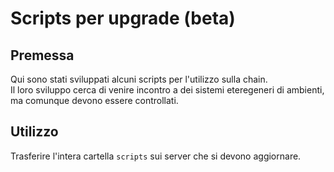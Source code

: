 # Scripts per upgrade (beta)

## Premessa 

Qui sono stati sviluppati alcuni scripts per l'utilizzo sulla chain.   
Il loro sviluppo cerca di venire incontro a dei sistemi eteregeneri di ambienti, ma comunque devono essere controllati.   

## Utilizzo



Trasferire l'intera cartella `scripts` sui server che si devono aggiornare.

